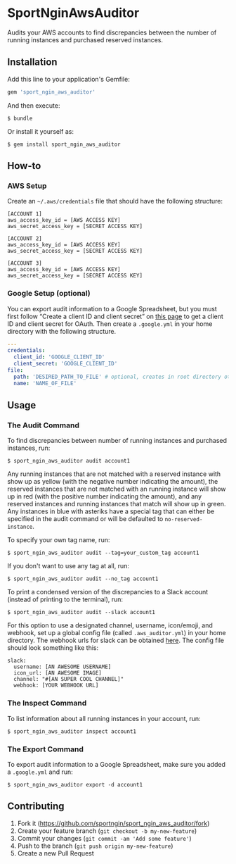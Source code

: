 # SportNginAwsAuditor

Audits your AWS accounts to find discrepancies between the number of running instances and purchased reserved instances.

## Installation

Add this line to your application's Gemfile:

```ruby
gem 'sport_ngin_aws_auditor'
```

And then execute:

    $ bundle

Or install it yourself as:

    $ gem install sport_ngin_aws_auditor

## How-to

### AWS Setup
Create an `~/.aws/credentials` file that should have the following structure:

```
[ACCOUNT 1]
aws_access_key_id = [AWS ACCESS KEY]
aws_secret_access_key = [SECRET ACCESS KEY]

[ACCOUNT 2]
aws_access_key_id = [AWS ACCESS KEY]
aws_secret_access_key = [SECRET ACCESS KEY]

[ACCOUNT 3]
aws_access_key_id = [AWS ACCESS KEY]
aws_secret_access_key = [SECRET ACCESS KEY]
```

### Google Setup (optional)
You can export audit information to a Google Spreadsheet, but you must first follow “Create a client ID and client secret” on [this page](https://developers.google.com/drive/web/auth/web-server) to get a client ID and client secret for OAuth. Then create a `.google.yml` in your home directory with the following structure.

```yaml
---
credentials:
  client_id: 'GOOGLE_CLIENT_ID'
  client_secret: 'GOOGLE_CLIENT_ID'
file:
  path: 'DESIRED_PATH_TO_FILE' # optional, creates in root directory otherwise
  name: 'NAME_OF_FILE'
```
 
## Usage

### The Audit Command

To find discrepancies between number of running instances and purchased instances, run:

    $ sport_ngin_aws_auditor audit account1

Any running instances that are not matched with a reserved instance with show up as yellow (with the negative number indicating the amount), the reserved instances that are not matched with an running instance will show up in red (with the positive number indicating the amount), and any reserved instances and running instances that match will show up in green. Any instances in blue with asteriks have a special tag that can either be specified in the audit command or will be defaulted to `no-reserved-instance`.

To specify your own tag name, run:

    $ sport_ngin_aws_auditor audit --tag=your_custom_tag account1

If you don't want to use any tag at all, run:

    $ sport_ngin_aws_auditor audit --no_tag account1

To print a condensed version of the discrepancies to a Slack account (instead of printing to the terminal), run:

    $ sport_ngin_aws_auditor audit --slack account1

For this option to use a designated channel, username, icon/emoji, and webhook, set up a global config file (called `.aws_auditor.yml`) in your home directory. The webhook urls for slack can be obtained [here](https://api.slack.com/incoming-webhooks). The config file should look something like this:

```
slack:
  username: [AN AWESOME USERNAME]
  icon_url: [AN AWESOME IMAGE]
  channel: "#[AN SUPER COOL CHANNEL]"
  webhook: [YOUR WEBHOOK URL]
```

### The Inspect Command

To list information about all running instances in your account, run:

    $ sport_ngin_aws_auditor inspect account1

### The Export Command

To export audit information to a Google Spreadsheet, make sure you added a `.google.yml` and run:

    $ sport_ngin_aws_auditor export -d account1
    
## Contributing

1. Fork it (https://github.com/sportngin/sport_ngin_aws_auditor/fork)
2. Create your feature branch (`git checkout -b my-new-feature`)
3. Commit your changes (`git commit -am 'Add some feature'`)
4. Push to the branch (`git push origin my-new-feature`)
5. Create a new Pull Request
